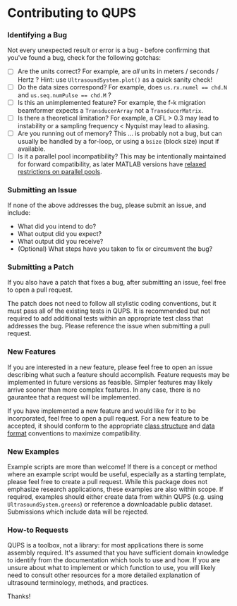 # Contributing to QUPS
### Identifying a Bug
Not every unexpected result or error is a bug - before confirming that you've found a bug, check for the following gotchas:
- [ ] Are the units correct? For example, are *all* units in meters / seconds / Hertz ? Hint: use `UltrasoundSystem.plot()` as a quick sanity check!
- [ ] Do the data sizes correspond? For example, does `us.rx.numel == chd.N` and `us.seq.numPulse == chd.M` ? 
- [ ] Is this an unimplemented feature? For example, the f-k migration beamformer expects a `TransducerArray` not a `TransducerMatrix`.
- [ ] Is there a theoretical limitation? For example, a CFL > 0.3 may lead to instability or a sampling frequency < Nyquist may lead to aliasing.
- [ ] Are you running out of memory? This ... is probably not a bug, but can usually be handled by a for-loop, or using a `bsize` (block size) input if available.
- [ ] Is it a parallel pool incompatibility? This may be intentionally maintained for forward compatibility, as later MATLAB versions have [relaxed restrictions on parallel pools](https://www.mathworks.com/help/parallel-computing/release-notes.html).

### Submitting an Issue
If none of the above addresses the bug, please submit an issue, and include:
* What did you intend to do?
* What output did you expect?
* What output did you receive?
* (Optional) What steps have you taken to fix or circumvent the bug?

### Submitting a Patch
If you also have a patch that fixes a bug, after submitting an issue, feel free to open a pull request.

The patch does not need to follow all stylistic coding conventions, but it must pass all of the existing tests in QUPS. It is recommended but not required to add additional tests within an appropriate test class that addresses the bug.
Please reference the issue when submitting a pull request.

### New Features
If you are interested in a new feature, please feel free to open an issue describing what such a feature should accomplish.
Feature requests may be implemented in future versions as feasible. Simpler features may likely arrive sooner than more complex features. 
In any case, there is no gaurantee that a request will be implemented.

If you have implemented a new feature and would like for it to be incorporated, feel free to open a pull request.
For a new feature to be accepted, it should conform to the appropriate [class structure](src/README.md#class-structure) and [data format](src/README.md#data-format) conventions to maximize compatibility.

### New Examples
Example scripts are more than welcome!
If there is a concept or method where an example script would be useful, especially as a starting template, please feel free to create a pull request.
While this package does not emphasize research applications, these examples are also within scope.
If required, examples should either create data from within QUPS (e.g. using `UltrasoundSystem.greens`) or reference a downloadable public dataset. Submissions which include data will be rejected.

### How-to Requests
QUPS is a toolbox, not a library: for most applications there is some assembly required. 
It's assumed that you have sufficient domain knowledge to identify from the documentation which tools to use and how.
If you are unsure about what to implement or which function to use, you will likely need to consult other resources for a more detailed explanation of ultrasound terminology, methods, and practices.

Thanks!

